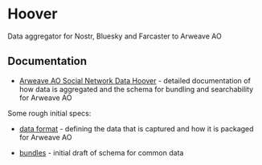 # Hoover

Data aggregator for Nostr, Bluesky and Farcaster to Arweave AO

## Documentation

- [Arweave AO Social Network Data Hoover](docs/readme.md) - detailed documentation of how 
  data is 
  aggregated and the schema for bundling and searchability for Arweave AO

Some rough initial specs:

- [data format](doc/data.md) - defining the data that is captured and how it is packaged for Arweave AO

- [bundles](doc/bundles.md) - initial draft of schema for common data
